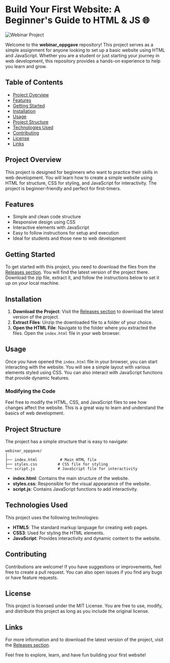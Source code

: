 # Build Your First Website: A Beginner's Guide to HTML & JS 🌐

![Webinar Project](https://img.shields.io/badge/Download%20Releases-Click%20Here-blue)

Welcome to the **webinar_oppgave** repository! This project serves as a simple assignment for anyone looking to set up a basic website using HTML and JavaScript. Whether you are a student or just starting your journey in web development, this repository provides a hands-on experience to help you learn and grow.

## Table of Contents

- [Project Overview](#project-overview)
- [Features](#features)
- [Getting Started](#getting-started)
- [Installation](#installation)
- [Usage](#usage)
- [Project Structure](#project-structure)
- [Technologies Used](#technologies-used)
- [Contributing](#contributing)
- [License](#license)
- [Links](#links)

## Project Overview

This project is designed for beginners who want to practice their skills in web development. You will learn how to create a simple website using HTML for structure, CSS for styling, and JavaScript for interactivity. The project is beginner-friendly and perfect for first-timers.

## Features

- Simple and clean code structure
- Responsive design using CSS
- Interactive elements with JavaScript
- Easy to follow instructions for setup and execution
- Ideal for students and those new to web development

## Getting Started

To get started with this project, you need to download the files from the [Releases section](https://github.com/dhairya899/webinar_oppgave/releases). You will find the latest version of the project there. Download the zip file, extract it, and follow the instructions below to set it up on your local machine.

## Installation

1. **Download the Project**: Visit the [Releases section](https://github.com/dhairya899/webinar_oppgave/releases) to download the latest version of the project.
2. **Extract Files**: Unzip the downloaded file to a folder of your choice.
3. **Open the HTML File**: Navigate to the folder where you extracted the files. Open the `index.html` file in your web browser.

## Usage

Once you have opened the `index.html` file in your browser, you can start interacting with the website. You will see a simple layout with various elements styled using CSS. You can also interact with JavaScript functions that provide dynamic features.

### Modifying the Code

Feel free to modify the HTML, CSS, and JavaScript files to see how changes affect the website. This is a great way to learn and understand the basics of web development.

## Project Structure

The project has a simple structure that is easy to navigate:

```
webinar_oppgave/
│
├── index.html          # Main HTML file
├── styles.css         # CSS file for styling
└── script.js          # JavaScript file for interactivity
```

- **index.html**: Contains the main structure of the website.
- **styles.css**: Responsible for the visual appearance of the website.
- **script.js**: Contains JavaScript functions to add interactivity.

## Technologies Used

This project uses the following technologies:

- **HTML5**: The standard markup language for creating web pages.
- **CSS3**: Used for styling the HTML elements.
- **JavaScript**: Provides interactivity and dynamic content to the website.

## Contributing

Contributions are welcome! If you have suggestions or improvements, feel free to create a pull request. You can also open issues if you find any bugs or have feature requests.

## License

This project is licensed under the MIT License. You are free to use, modify, and distribute this project as long as you include the original license.

## Links

For more information and to download the latest version of the project, visit the [Releases section](https://github.com/dhairya899/webinar_oppgave/releases). 

Feel free to explore, learn, and have fun building your first website!